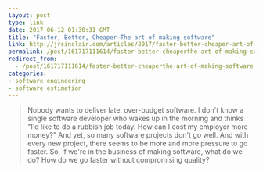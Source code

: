 ```yaml
---
layout: post
type: link
date: 2017-06-12 01:30:31 GMT
title: "Faster, Better, Cheaper—The art of making software"
link: http://jrsinclair.com/articles/2017/faster-better-cheaper-art-of-making-software/
permalink: /post/161717111614/faster-better-cheaperthe-art-of-making-software
redirect_from: 
  - /post/161717111614/faster-better-cheaperthe-art-of-making-software
categories:
- software engineering
- software estimation
---
```


<p><blockquote>Nobody wants to deliver late, over-budget software. I don't know a single software developer who wakes up in the morning and thinks "I'd like to do a rubbish job today. How can I cost my employer more money?" And yet, so many software projects don't go well. And with every new project, there seems to be more and more pressure to go faster. So, if we're in the business of making software, what do we do? How do we go faster without compromising quality?</blockquote></p>